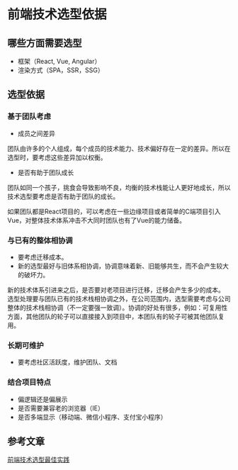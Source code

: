 # 前端技术选型依据

## 哪些方面需要选型

- 框架（React, Vue, Angular）
- 渲染方式（SPA，SSR，SSG）

## 选型依据

### 基于团队考虑

- 成员之间差异

团队由许多的个人组成，每个成员的技术能力、技术偏好存在一定的差异。所以在选型时，要考虑这些差异加以权衡。

- 是否有助于团队成长

团队如同一个孩子，挑食会导致影响不良，均衡的技术栈能让人更好地成长，所以技术选型要考虑是否有助于团队的成长。

如果团队都是React项目的，可以考虑在一些边缘项目或者简单的C端项目引入Vue，对整体技术体系冲击不大同时团队也有了Vue的能力储备。

### 与已有的整体相协调

- 要考虑迁移成本。
- 新的选型最好与旧体系相协调，协调意味着新、旧能够共生，而不会产生较大的破坏力。

新的技术体系引进来之后，是否要对老项目进行迁移，迁移会产生多少的成本。
选型处理要与团队已有的技术栈相协调之外，在公司范围内，选型需要考虑与公司整体的技术栈相协调（不一定要强一致调）。协调的好处有很多，例如：可复用性方面，其他团队的轮子可以直接接入到项目中，本团队有的轮子可被其他团队复用。

### 长期可维护

- 要考虑社区活跃度，维护团队、文档

### 结合项目特点

- 偏逻辑还是偏展示
- 是否需要兼容老的浏览器（IE）
- 是否多端显示（移动端、微信小程序、支付宝小程序）

## 参考文章

[前端技术选型最佳实践](https://juejin.cn/post/6844904009250127885)